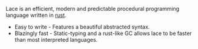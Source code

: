 

Lace is an efficient, modern and predictable procedural programming language written in [rust](https://www.rust-lang.org/).
* Easy to write - Features a beautiful abstracted syntax.
* Blazingly fast - Static-typing and a rust-like GC allows lace to be faster than most interpreted languages.
